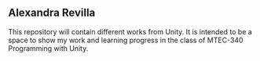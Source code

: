 ## Alexandra Revilla

This repository will contain different works from Unity. It is intended to be a space to show my work and learning progress in the class of MTEC-340 Programming with Unity. 